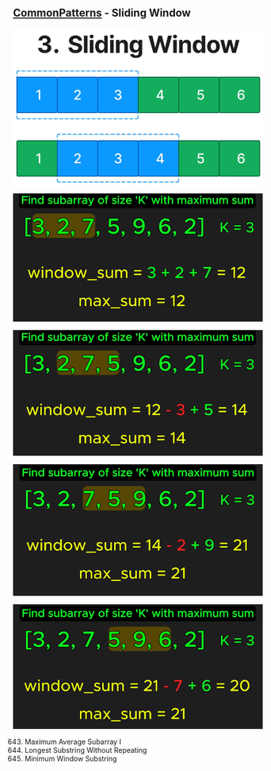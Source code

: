 ## [CommonPatterns](/README.md#common-patterns) - Sliding Window

![image](imgs/sliding-window-0.png)

![image](imgs/sliding-window-1.png)

![image](imgs/sliding-window-2.png)

![image](imgs/sliding-window-3.png)

![image](imgs/sliding-window-4.png)


643. Maximum Average Subarray I
3. Longest Substring Without Repeating
76. Minimum Window Substring